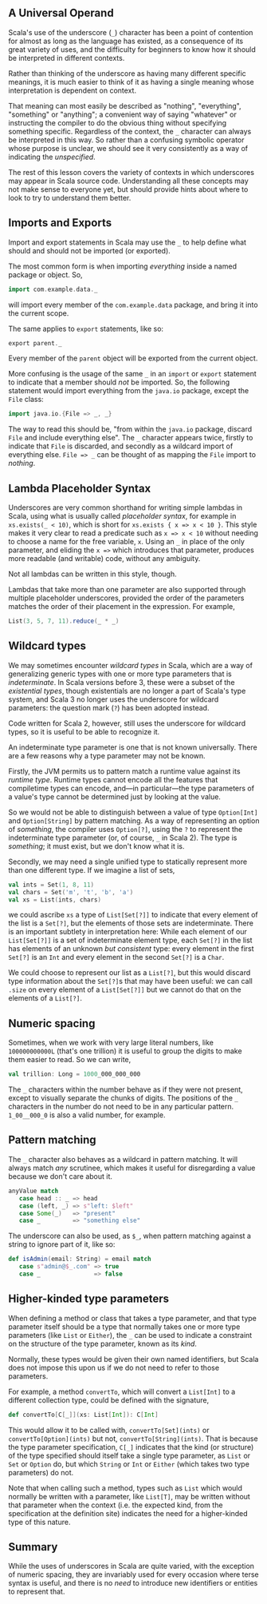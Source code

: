 ## A Universal Operand

Scala's use of the underscore (`_`) character has been a point of contention for almost as long as the language
has existed, as a consequence of its great variety of uses, and the difficulty for beginners to know how it
should be interpreted in different contexts.

Rather than thinking of the underscore as having many different specific meanings, it is much easier to think of
it as having a single meaning whose interpretation is dependent on context.

That meaning can most easily be described as "nothing", "everything", "something" or "anything"; a convenient
way of saying "whatever" or instructing the compiler to do the obvious thing without specifying something
specific. Regardless of the context, the `_` character can always be interpreted in this way. So rather than a
confusing symbolic operator whose purpose is unclear, we should see it very consistently as a way of indicating
the _unspecified_.

The rest of this lesson covers the variety of contexts in which underscores may appear in Scala source code.
Understanding all these concepts may not make sense to everyone yet, but should provide hints about where to
look to try to understand them better.

## Imports and Exports

Import and export statements in Scala may use the `_` to help define what should and should not be imported (or
exported).

The most common form is when importing _everything_ inside a named package or object. So,
```scala
import com.example.data._
```
will import every member of the `com.example.data` package, and bring it into the current scope.

The same applies to `export` statements, like so:
```scala
export parent._
```

Every member of the `parent` object will be exported from the current object.

More confusing is the usage of the same `_` in an `import` or `export` statement to indicate that a member
should _not_ be imported. So, the following statement would import everything from the `java.io` package, except
the `File` class:
```scala
import java.io.{File => _, _}
```

The way to read this should be, "from within the `java.io` package, discard `File` and include everything else".
The `_` character appears twice, firstly to indicate that `File` is discarded, and secondly as a wildcard import
of everything else. `File => _` can be thought of as mapping the `File` import to _nothing_.

## Lambda Placeholder Syntax

Underscores are very common shorthand for writing simple lambdas in Scala, using what is usually called
_placeholder syntax_, for example in `xs.exists(_ < 10)`, which is short for `xs.exists { x => x < 10 }`. This
style makes it very clear to read a predicate such as `x => x < 10` without needing to choose a name for the
free variable, `x`. Using an `_` in place of the only parameter, and eliding the `x =>` which introduces that
parameter, produces more readable (and writable) code, without any ambiguity.

Not all lambdas can be written in this style, though.

Lambdas that take more than one parameter are also supported through multiple placeholder underscores, provided
the order of the parameters matches the order of their placement in the expression. For example,
```scala
List(3, 5, 7, 11).reduce(_ * _)
```

## Wildcard types

We may sometimes encounter _wildcard types_ in Scala, which are a way of generalizing generic types with one or
more type parameters that is _indeterminate_. In Scala versions before 3, these were a subset of the
_existential types_, though existentials are no longer a part of Scala's type system, and Scala 3 no longer uses
the underscore for wildcard parameters: the question mark (`?`) has been adopted instead.

Code written for Scala 2, however, still uses the underscore for wildcard types, so it is useful to be able to
recognize it.

An indeterminate type parameter is one that is not known universally. There are a few reasons why a type
parameter may not be known.

Firstly, the JVM permits us to pattern match a runtime value against its _runtime type_. Runtime types cannot
encode all the features that compiletime types can encode, and—in particular—the type parameters of a value's
type cannot be determined just by looking at the value.

So we would not be able to distinguish between a value of type `Option[Int]` and `Option[String]` by pattern
matching. As a way of representing an option of _something_, the compiler uses `Option[?]`, using the `?` to
represent the indeterminate type parameter (or, of course, `_` in Scala 2). The type is _something_; it must
exist, but we don't know what it is.

Secondly, we may need a single unified type to statically represent more than one different type. If we imagine
a list of sets,
```scala
val ints = Set(1, 8, 11)
val chars = Set('m', 't', 'b', 'a')
val xs = List(ints, chars)
```
we could ascribe `xs` a type of `List[Set[?]]` to indicate that every element of the list is a `Set[?]`, but the
elements of those sets are indeterminate. There is an important subtlety in interpretation here: While each
element of our `List[Set[?]]` is a set of indeterminate element type, each `Set[?]` in the list has elements of
an unknown _but consistent_ type: every element in the first `Set[?]` is an `Int` and every element in the
second `Set[?]` is a `Char`.

We could choose to represent our list as a `List[?]`, but this would discard type information about the
`Set[?]`s that may have been useful: we can call `.size` on every element of a `List[Set[?]]` but we cannot do
that on the elements of a `List[?]`.

## Numeric spacing

Sometimes, when we work with very large literal numbers, like `100000000000L` (that's one trillion) it is useful
to group the digits to make them easier to read. So we can write,
```scala
val trillion: Long = 1000_000_000_000
```

The `_` characters within the number behave as if they were not present, except to visually separate the chunks
of digits. The positions of the `_` characters in the number do not need to be in any particular pattern.
`1_00__000_0` is also a valid number, for example.

## Pattern matching

The `_` character also behaves as a wildcard in pattern matching. It will always match _any_ scrutinee, which
makes it useful for disregarding a value because we don't care about it.

```scala
anyValue match
   case head :: _ => head
   case (left, _) => s"left: $left"
   case Some(_)   => "present"
   case _         => "something else"
```

The underscore can also be used, as `$_`, when pattern matching against a string to ignore part of it, like so:
```scala
def isAdmin(email: String) = email match
   case s"admin@$_.com" => true
   case _               => false
```

## Higher-kinded type parameters

When defining a method or class that takes a type parameter, and that type parameter itself should be a type
that normally takes one or more type parameters (like `List` or `Either`), the `_` can be used to indicate a
constraint on the structure of the type parameter, known as its _kind_.

Normally, these types would be given their own named identifiers, but Scala does not impose this upon us if we
do not need to refer to those parameters.

For example, a method `convertTo`, which will convert a `List[Int]` to a different collection type, could be
defined with the signature,
```scala
def convertTo[C[_]](xs: List[Int]): C[Int]
```

This would allow it to be called with, `convertTo[Set](ints)` or `convertTo[Option](ints)` but not,
`convertTo[String](ints)`. That is because the type parameter specification, `C[_]` indicates that the kind (or
structure) of the type specified should itself take a single type parameter, as `List` or `Set` or `Option` do,
but which `String` or `Int` or `Either` (which takes two type parameters) do not.

Note that when calling such a method, types such as `List` which would normally be written with a parameter,
like `List[T]`, may be written without that parameter when the context (i.e. the expected kind, from the
specification at the definition site) indicates the need for a higher-kinded type of this nature.

## Summary

While the uses of underscores in Scala are quite varied, with the exception of numeric spacing, they are
invariably used for every occasion where terse syntax is useful, and there is no _need_ to introduce new
identifiers or entities to represent that.

